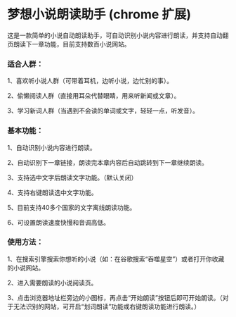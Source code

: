 # 梦想小说朗读助手 (chrome 扩展)
这是一款简单的小说自动朗读助手，可自动识别小说内容进行朗读，并支持自动翻页朗读下一章功能，目前支持数百小说网站。

### 适合人群：
1、喜欢听小说人群（可带着耳机，边听小说，边忙别的事）。

2、偷懒阅读人群（直接用耳朵代替眼睛，用来听新闻或文章）。

3、学习新词人群（当遇到不会读的单词或文字，轻轻一点，听发音）。

### 基本功能：
1、自动识别小说内容进行朗读。

2、自动识别下一章链接，朗读完本章内容后自动跳转到下一章继续朗读。 

3、支持选中文字后朗读文字功能。（默认关闭）

4、支持右键朗读选中文字功能。

5、目前支持40多个国家的文字离线朗读功能。

6、可设置朗读速度快慢和音调高低。

### 使用方法：
1、在搜索引擎搜索你想听的小说（如：在谷歌搜索“吞噬星空”）或者打开你收藏的小说网站。

2、进入需要朗读的小说阅读页。

3、点击浏览器地址栏旁边的小图标，再点击“开始朗读”按钮后即可开始朗读。（对于无法识别的网站，可开启“划词朗读”功能或右键朗读功能进行朗读。）
